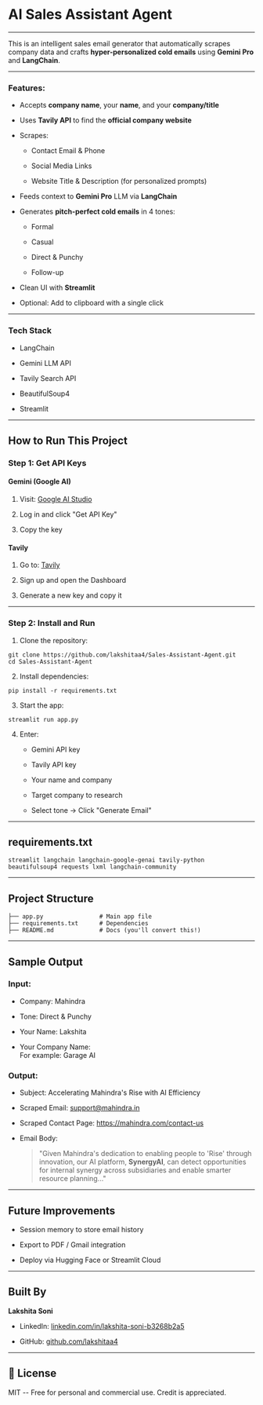 # AI Sales Assistant Agent
---------------------------

This is an intelligent sales email generator that automatically scrapes company data and crafts **hyper-personalized cold emails** using **Gemini Pro** and **LangChain**.

* * * * *

### Features:

-   Accepts **company name**, your **name**, and your **company/title**

-   Uses **Tavily API** to find the **official company website**

-   Scrapes:

    -   Contact Email & Phone

    -   Social Media Links

    -   Website Title & Description (for personalized prompts)

-   Feeds context to **Gemini Pro** LLM via **LangChain**

-   Generates **pitch-perfect cold emails** in 4 tones:

    -   Formal

    -   Casual

    -   Direct & Punchy

    -   Follow-up

-   Clean UI with **Streamlit**

-   Optional: Add to clipboard with a single click

* * * * *

### Tech Stack

-   LangChain

-   Gemini LLM API

-   Tavily Search API

-   BeautifulSoup4

-   Streamlit

* * * * *

How to Run This Project
--------------------------

### Step 1: Get API Keys

#### Gemini (Google AI)

1.  Visit: [Google AI Studio](https://aistudio.google.com/)

2.  Log in and click "Get API Key"

3.  Copy the key

#### Tavily

1.  Go to: [Tavily](https://app.tavily.com)

2.  Sign up and open the Dashboard

3.  Generate a new key and copy it

* * * * *

### Step 2: Install and Run

1.  Clone the repository:

`git clone https://github.com/lakshitaa4/Sales-Assistant-Agent.git`<br />
`cd Sales-Assistant-Agent`

2.  Install dependencies:

`pip install -r requirements.txt`

3.  Start the app:

`streamlit run app.py`

4.  Enter:

    -   Gemini API key

    -   Tavily API key

    -   Your name and company

    -   Target company to research

    -   Select tone → Click "Generate Email"

* * * * *

requirements.txt
-------------------

`streamlit
langchain
langchain-google-genai
tavily-python
beautifulsoup4
requests
lxml
langchain-community`

* * * * *

Project Structure
--------------------

`├── app.py                # Main app file` <br />
`├── requirements.txt      # Dependencies` <br />
`├── README.md             # Docs (you'll convert this!)` <br />

* * * * *

Sample Output
----------------

### Input:

-   Company: Mahindra

-   Tone: Direct & Punchy

-   Your Name: Lakshita

-   Your Company Name: <br /> For example: Garage AI

### Output:

-   Subject: Accelerating Mahindra's Rise with AI Efficiency

-   Scraped Email: support@mahindra.in

-   Scraped Contact Page: <https://mahindra.com/contact-us>

-   Email Body:

    > "Given Mahindra's dedication to enabling people to 'Rise' through innovation, our AI platform, **SynergyAI**, can detect opportunities for internal synergy across subsidiaries and enable smarter resource planning..."

* * * * *

Future Improvements
----------------------

-   Session memory to store email history

-   Export to PDF / Gmail integration

-   Deploy via Hugging Face or Streamlit Cloud

* * * * *

Built By
--------------

**Lakshita Soni**

-   LinkedIn: [linkedin.com/in/lakshita-soni-b3268b2a5](https://linkedin.com/in/lakshita-soni-b3268b2a5)

-   GitHub: [github.com/lakshitaa4](https://github.com/lakshitaa4)

* * * * *

📜 License
----------

MIT -- Free for personal and commercial use. Credit is appreciated.
